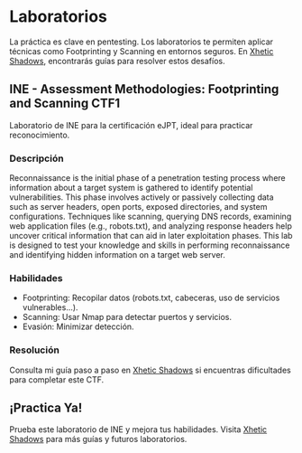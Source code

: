 
# Laboratorios

La práctica es clave en pentesting. Los laboratorios te permiten aplicar técnicas como Footprinting y Scanning en entornos seguros. En [Xhetic Shadows](https://blog-beta-beryl-52.vercel.app/), encontrarás guías para resolver estos desafíos.

## INE - Assessment Methodologies: Footprinting and Scanning CTF1

Laboratorio de INE para la certificación eJPT, ideal para practicar reconocimiento.

### Descripción
Reconnaissance is the initial phase of a penetration testing process where information about a target system is gathered to identify potential vulnerabilities. This phase involves actively or passively collecting data such as server headers, open ports, exposed directories, and system configurations. Techniques like scanning, querying DNS records, examining web application files (e.g., robots.txt), and analyzing response headers help uncover critical information that can aid in later exploitation phases. This lab is designed to test your knowledge and skills in performing reconnaissance and identifying hidden information on a target web server.

### Habilidades
- Footprinting: Recopilar datos (robots.txt, cabeceras, uso de servicios vulnerables...).
- Scanning: Usar Nmap para detectar puertos y servicios.
- Evasión: Minimizar detección.

### Resolución
Consulta mi guía paso a paso en [Xhetic Shadows](https://blog-beta-beryl-52.vercel.app/blog/footprinting-scanning-CTF1) si encuentras dificultades para completar este CTF.

## ¡Practica Ya!
Prueba este laboratorio de INE y mejora tus habilidades. Visita [Xhetic Shadows](https://blog-beta-beryl-52.vercel.app/) para más guías y futuros laboratorios.

